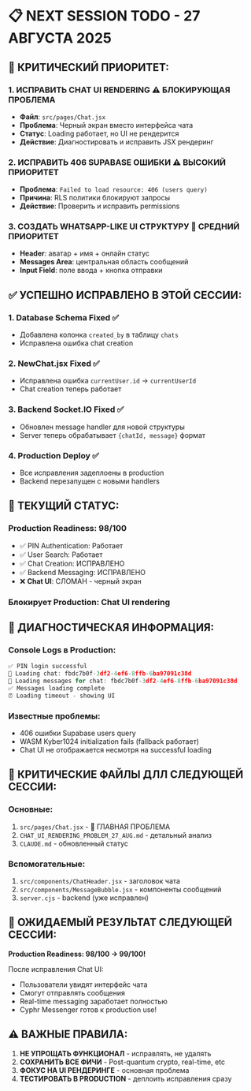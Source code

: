 # 📋 NEXT SESSION TODO - 27 АВГУСТА 2025

## 🚨 КРИТИЧЕСКИЙ ПРИОРИТЕТ:

### 1. **ИСПРАВИТЬ CHAT UI RENDERING** ⚠️ БЛОКИРУЮЩАЯ ПРОБЛЕМА
- **Файл**: `src/pages/Chat.jsx` 
- **Проблема**: Черный экран вместо интерфейса чата
- **Статус**: Loading работает, но UI не рендерится
- **Действие**: Диагностировать и исправить JSX рендеринг

### 2. **ИСПРАВИТЬ 406 SUPABASE ОШИБКИ** ⚠️ ВЫСОКИЙ ПРИОРИТЕТ  
- **Проблема**: `Failed to load resource: 406 (users query)`
- **Причина**: RLS политики блокируют запросы
- **Действие**: Проверить и исправить permissions

### 3. **СОЗДАТЬ WHATSAPP-LIKE UI СТРУКТУРУ** 📱 СРЕДНИЙ ПРИОРИТЕТ
- **Header**: аватар + имя + онлайн статус
- **Messages Area**: центральная область сообщений  
- **Input Field**: поле ввода + кнопка отправки

## ✅ УСПЕШНО ИСПРАВЛЕНО В ЭТОЙ СЕССИИ:

### 1. **Database Schema Fixed** ✅
- Добавлена колонка `created_by` в таблицу `chats`
- Исправлена ошибка chat creation

### 2. **NewChat.jsx Fixed** ✅  
- Исправлена ошибка `currentUser.id` → `currentUserId`
- Chat creation теперь работает

### 3. **Backend Socket.IO Fixed** ✅
- Обновлен message handler для новой структуры
- Server теперь обрабатывает `{chatId, message}` формат

### 4. **Production Deploy** ✅
- Все исправления задеплоены в production
- Backend перезапущен с новыми handlers

## 🎯 ТЕКУЩИЙ СТАТУС:

### **Production Readiness: 98/100** 
- ✅ PIN Authentication: Работает
- ✅ User Search: Работает  
- ✅ Chat Creation: ИСПРАВЛЕНО
- ✅ Backend Messaging: ИСПРАВЛЕНО
- ❌ **Chat UI**: СЛОМАН - черный экран

### **Блокирует Production**: Chat UI rendering

## 🔧 ДИАГНОСТИЧЕСКАЯ ИНФОРМАЦИЯ:

### Console Logs в Production:
```javascript
✅ PIN login successful
🔄 Loading chat: fbdc7b0f-3df2-4ef6-8ffb-6ba97091c38d
📨 Loading messages for chat: fbdc7b0f-3df2-4ef6-8ffb-6ba97091c38d
✅ Messages loading complete
⏰ Loading timeout - showing UI
```

### Известные проблемы:
- 406 ошибки Supabase users query
- WASM Kyber1024 initialization fails (fallback работает)
- Chat UI не отображается несмотря на successful loading

## 📁 КРИТИЧЕСКИЕ ФАЙЛЫ ДЛЛ СЛЕДУЮЩЕЙ СЕССИИ:

### **Основные:**
1. `src/pages/Chat.jsx` - 🚨 ГЛАВНАЯ ПРОБЛЕМА
2. `CHAT_UI_RENDERING_PROBLEM_27_AUG.md` - детальный анализ
3. `CLAUDE.md` - обновленный статус

### **Вспомогательные:**
1. `src/components/ChatHeader.jsx` - заголовок чата
2. `src/components/MessageBubble.jsx` - компоненты сообщений
3. `server.cjs` - backend (уже исправлен)

## 🚀 ОЖИДАЕМЫЙ РЕЗУЛЬТАТ СЛЕДУЮЩЕЙ СЕССИИ:

**Production Readiness: 98/100 → 99/100!** 

После исправления Chat UI:
- Пользователи увидят интерфейс чата
- Смогут отправлять сообщения
- Real-time messaging заработает полностью
- Cyphr Messenger готов к production use!

## ⚠️ ВАЖНЫЕ ПРАВИЛА:
1. **НЕ УПРОЩАТЬ ФУНКЦИОНАЛ** - исправлять, не удалять
2. **СОХРАНИТЬ ВСЕ ФИЧИ** - Post-quantum crypto, real-time, etc
3. **ФОКУС НА UI РЕНДЕРИНГЕ** - основная проблема
4. **ТЕСТИРОВАТЬ В PRODUCTION** - деплоить исправления сразу